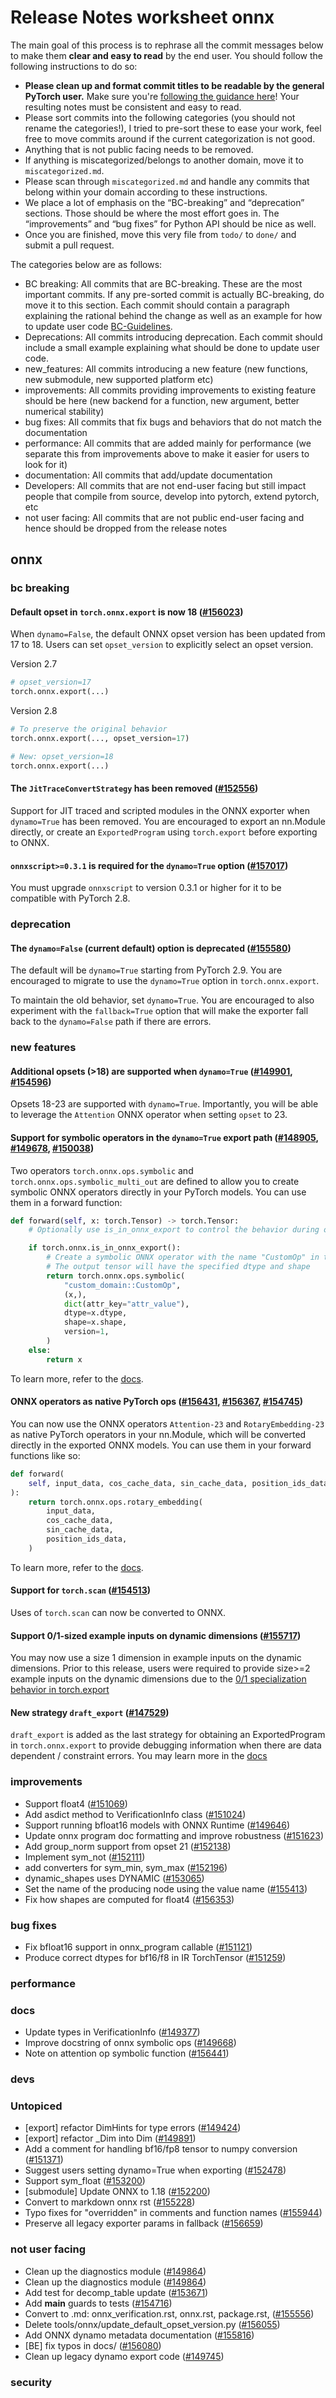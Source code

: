 
# Release Notes worksheet onnx

The main goal of this process is to rephrase all the commit messages below to make them **clear and easy to read** by the end user. You should follow the following instructions to do so:

* **Please clean up and format commit titles to be readable by the general PyTorch user.** Make sure you're [following the guidance here](https://docs.google.com/document/d/14OmgGBr1w6gl1VO47GGGdwrIaUNr92DFhQbY_NEk8mQ/edit)! Your resulting notes must be consistent and easy to read.
* Please sort commits into the following categories (you should not rename the categories!), I tried to pre-sort these to ease your work, feel free to move commits around if the current categorization is not good.
* Anything that is not public facing needs to be removed.
* If anything is miscategorized/belongs to another domain, move it to `miscategorized.md`.
* Please scan through `miscategorized.md` and handle any commits that belong within your domain according to these instructions.
* We place a lot of emphasis on the “BC-breaking” and “deprecation” sections. Those should be where the most effort goes in. The “improvements” and “bug fixes” for Python API should be nice as well.
* Once you are finished, move this very file from `todo/` to `done/` and submit a pull request.

The categories below are as follows:

* BC breaking: All commits that are BC-breaking. These are the most important commits. If any pre-sorted commit is actually BC-breaking, do move it to this section. Each commit should contain a paragraph explaining the rational behind the change as well as an example for how to update user code [BC-Guidelines](https://docs.google.com/document/d/14OmgGBr1w6gl1VO47GGGdwrIaUNr92DFhQbY_NEk8mQ/edit#heading=h.a9htwgvvec1m).
* Deprecations: All commits introducing deprecation. Each commit should include a small example explaining what should be done to update user code.
* new_features: All commits introducing a new feature (new functions, new submodule, new supported platform etc)
* improvements: All commits providing improvements to existing feature should be here (new backend for a function, new argument, better numerical stability)
* bug fixes: All commits that fix bugs and behaviors that do not match the documentation
* performance: All commits that are added mainly for performance (we separate this from improvements above to make it easier for users to look for it)
* documentation: All commits that add/update documentation
* Developers: All commits that are not end-user facing but still impact people that compile from source, develop into pytorch, extend pytorch, etc
* not user facing: All commits that are not public end-user facing and hence should be dropped from the release notes

## onnx
### bc breaking

#### Default opset in `torch.onnx.export` is now 18 ([#156023](https://github.com/pytorch/pytorch/pull/156023))

When `dynamo=False`, the default ONNX opset version has been updated from 17 to 18. Users can set `opset_version` to explicitly select an opset version.

Version 2.7

```py
# opset_version=17
torch.onnx.export(...)
```

Version 2.8

```py
# To preserve the original behavior
torch.onnx.export(..., opset_version=17)

# New: opset_version=18
torch.onnx.export(...)
```

#### The `JitTraceConvertStrategy` has been removed ([#152556](https://github.com/pytorch/pytorch/pull/152556))

Support for JIT traced and scripted modules in the ONNX exporter when `dynamo=True` has been removed. You are encouraged to export an nn.Module directly, or create an `ExportedProgram` using `torch.export` before exporting to ONNX.

#### `onnxscript>=0.3.1` is required for the `dynamo=True` option ([#157017](https://github.com/pytorch/pytorch/pull/157017))

You must upgrade `onnxscript` to version 0.3.1 or higher for it to be compatible with PyTorch 2.8.

### deprecation

#### The `dynamo=False` (current default) option is deprecated ([#155580](https://github.com/pytorch/pytorch/pull/155580))

The default will be `dynamo=True` starting from PyTorch 2.9. You are encouraged to migrate to use the `dynamo=True` option in `torch.onnx.export`.

To maintain the old behavior, set `dynamo=True`. You are encouraged to also experiment with the `fallback=True` option that will make the exporter fall back to the `dynamo=False` path if there are errors.

### new features

#### Additional opsets (>18) are supported when `dynamo=True` ([#149901](https://github.com/pytorch/pytorch/pull/149901), [#154596](https://github.com/pytorch/pytorch/pull/154596))

Opsets 18-23 are supported with `dynamo=True`. Importantly, you will be able to leverage the `Attention` ONNX operator when setting `opset` to 23.

#### Support for symbolic operators in the `dynamo=True` export path ([#148905](https://github.com/pytorch/pytorch/pull/148905), [#149678](https://github.com/pytorch/pytorch/pull/149678), [#150038](https://github.com/pytorch/pytorch/pull/150038))

Two operators `torch.onnx.ops.symbolic` and `torch.onnx.ops.symbolic_multi_out` are defined to allow you to create symbolic ONNX operators directly in your PyTorch models. You can use them in a forward function:

```py
def forward(self, x: torch.Tensor) -> torch.Tensor:
    # Optionally use is_in_onnx_export to control the behavior during onnx export

    if torch.onnx.is_in_onnx_export():
        # Create a symbolic ONNX operator with the name "CustomOp" in the "custom_domain" domain.
        # The output tensor will have the specified dtype and shape
        return torch.onnx.ops.symbolic(
            "custom_domain::CustomOp",
            (x,),
            dict(attr_key="attr_value"),
            dtype=x.dtype,
            shape=x.shape,
            version=1,
        )
    else:
        return x
```

To learn more, refer to the [docs](https://docs.pytorch.org/docs/main/onnx_ops.html#symbolic-operators).

#### ONNX operators as native PyTorch ops ([#156431](https://github.com/pytorch/pytorch/pull/156431), [#156367](https://github.com/pytorch/pytorch/pull/156367), [#154745](https://github.com/pytorch/pytorch/pull/154745))

You can now use the ONNX operators `Attention-23` and `RotaryEmbedding-23` as native PyTorch operators in your nn.Module, which will be converted directly in the exported ONNX models. You can use them in your forward functions like so:

```py
def forward(
    self, input_data, cos_cache_data, sin_cache_data, position_ids_data
):
    return torch.onnx.ops.rotary_embedding(
        input_data,
        cos_cache_data,
        sin_cache_data,
        position_ids_data,
    )
```

To learn more, refer to the [docs](https://docs.pytorch.org/docs/main/onnx_ops.html#onnx-operators).

#### Support for `torch.scan` ([#154513](https://github.com/pytorch/pytorch/pull/154513))

Uses of `torch.scan` can now be converted to ONNX.

#### Support 0/1-sized example inputs on dynamic dimensions ([#155717](https://github.com/pytorch/pytorch/pull/155717))

You may now use a size 1 dimension in example inputs on the dynamic dimensions. Prior to this release, users were required to provide size>=2 example inputs on the dynamic dimensions due to the [0/1 specialization behavior in torch.export](https://docs.google.com/document/d/16VPOa3d-Liikf48teAOmxLc92rgvJdfosIy-yoT38Io)

#### New strategy `draft_export` ([#147529](https://github.com/pytorch/pytorch/pull/147529))

`draft_export` is added as the last strategy for obtaining an ExportedProgram in `torch.onnx.export` to provide debugging information when there are data dependent / constraint errors. You may learn more in the [docs](https://docs.pytorch.org/docs/main/draft_export.html)

### improvements

- Support float4 ([#151069](https://github.com/pytorch/pytorch/pull/151069))
- Add asdict method to VerificationInfo class ([#151024](https://github.com/pytorch/pytorch/pull/151024))
- Support running bfloat16 models with ONNX Runtime ([#149646](https://github.com/pytorch/pytorch/pull/149646))
- Update onnx program doc formatting and improve robustness ([#151623](https://github.com/pytorch/pytorch/pull/151623))
- Add group_norm support from opset 21 ([#152138](https://github.com/pytorch/pytorch/pull/152138))
- Implement sym_not ([#152111](https://github.com/pytorch/pytorch/pull/152111))
- add converters for sym_min, sym_max ([#152196](https://github.com/pytorch/pytorch/pull/152196))
- dynamic_shapes uses DYNAMIC ([#153065](https://github.com/pytorch/pytorch/pull/153065))
- Set the name of the producing node using the value name ([#155413](https://github.com/pytorch/pytorch/pull/155413))
- Fix how shapes are computed for float4 ([#156353](https://github.com/pytorch/pytorch/pull/156353))
### bug fixes
- Fix bfloat16 support in onnx_program callable ([#151121](https://github.com/pytorch/pytorch/pull/151121))
- Produce correct dtypes for bf16/f8 in IR TorchTensor ([#151259](https://github.com/pytorch/pytorch/pull/151259))
### performance
### docs
- Update types in VerificationInfo ([#149377](https://github.com/pytorch/pytorch/pull/149377))
- Improve docstring of onnx symbolic ops ([#149668](https://github.com/pytorch/pytorch/pull/149668))
- Note on attention op symbolic function ([#156441](https://github.com/pytorch/pytorch/pull/156441))
### devs
### Untopiced
- [export] refactor DimHints for type errors ([#149424](https://github.com/pytorch/pytorch/pull/149424))
- [export] refactor _Dim into Dim ([#149891](https://github.com/pytorch/pytorch/pull/149891))
- Add a comment for handling bf16/fp8 tensor to numpy conversion ([#151371](https://github.com/pytorch/pytorch/pull/151371))
- Suggest users setting dynamo=True when exporting ([#152478](https://github.com/pytorch/pytorch/pull/152478))
- Support sym_float ([#153200](https://github.com/pytorch/pytorch/pull/153200))
- [submodule] Update ONNX to 1.18 ([#152200](https://github.com/pytorch/pytorch/pull/152200))
- Convert to markdown onnx rst ([#155228](https://github.com/pytorch/pytorch/pull/155228))
- Typo fixes for "overridden" in comments and function names ([#155944](https://github.com/pytorch/pytorch/pull/155944))
- Preserve all legacy exporter params in fallback ([#156659](https://github.com/pytorch/pytorch/pull/156659))
### not user facing
- Clean up the diagnostics module ([#149864](https://github.com/pytorch/pytorch/pull/149864))
- Clean up the diagnostics module ([#149864](https://github.com/pytorch/pytorch/pull/149864))
- Add test for decomp_table update ([#153671](https://github.com/pytorch/pytorch/pull/153671))
- Add __main__ guards to tests ([#154716](https://github.com/pytorch/pytorch/pull/154716))
- Convert to .md: onnx_verification.rst, onnx.rst, package.rst, ([#155556](https://github.com/pytorch/pytorch/pull/155556))
- Delete tools/onnx/update_default_opset_version.py ([#156055](https://github.com/pytorch/pytorch/pull/156055))
- Add ONNX dynamo metadata documentation ([#155816](https://github.com/pytorch/pytorch/pull/155816))
- [BE] fix typos in docs/ ([#156080](https://github.com/pytorch/pytorch/pull/156080))
- Clean up legacy dynamo export code ([#149745](https://github.com/pytorch/pytorch/pull/149745))
### security
